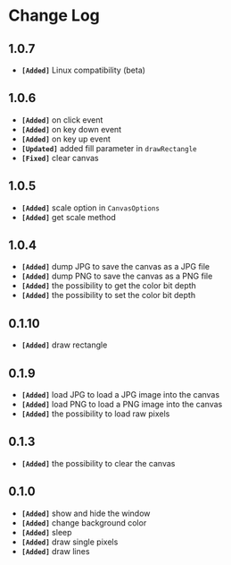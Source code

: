 # Change Log

## 1.0.7

- **`[Added]`** Linux compatibility (beta)

## 1.0.6

- **`[Added]`** on click event
- **`[Added]`** on key down event
- **`[Added]`** on key up event
- **`[Updated]`** added fill parameter in `drawRectangle`
- **`[Fixed]`** clear canvas

## 1.0.5

- **`[Added]`** scale option in `CanvasOptions`
- **`[Added]`** get scale method

## 1.0.4

- **`[Added]`** dump JPG to save the canvas as a JPG file
- **`[Added]`** dump PNG to save the canvas as a PNG file
- **`[Added]`** the possibility to get the color bit depth
- **`[Added]`** the possibility to set the color bit depth

## 0.1.10

- **`[Added]`** draw rectangle

## 0.1.9

- **`[Added]`** load JPG to load a JPG image into the canvas
- **`[Added]`** load PNG to load a PNG image into the canvas
- **`[Added]`** the possibility to load raw pixels


## 0.1.3

- **`[Added]`** the possibility to clear the canvas

## 0.1.0

- **`[Added]`** show and hide the window
- **`[Added]`** change background color
- **`[Added]`** sleep
- **`[Added]`** draw single pixels
- **`[Added]`** draw lines